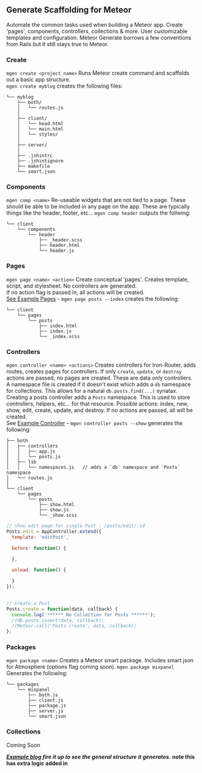 ## Generate Scaffolding for Meteor

Automate the common tasks used when building a Meteor app. Create 'pages', components,  controllers, collections & more.
User customizable templates and configuration. Meteor Generate borrows a few conventions from Rails but it still stays true to Meteor.


### Create 
`mgen create <project_name>` Runs Meteor create command and scaffolds out a basic app structure.  
`mgen create myblog` creates the following files:

```
└── myblog  
    ├── both/
    │   └── routes.js
    │
    ├── client/
    │   └── head.html
    │   └── main.html
    │   └── styles/
    │
    ├── server/ 
    │
    ├── .jshintrc
    ├── .jshintignore
    ├── makefile
    └── smart.json
```


### Components
`mgen comp <name>` Re-useable widgets that are not tied to a page. These should be able to be included in any page on the app. These are typically things like the header, footer, etc... `mgen comp header` outputs the follwing:  

```
└── client
    └── components
        └── header
            ├── _header.scss
            ├── header.html
            └── header.js
```



### Pages
`mgen page <name> <action>` Create conceptual 'pages'. Creates template, script, and stylesheet. No controllers are generated.  
If no action flag is passed in, all actions will be created.  
[See Example Pages][3] - `mgen page posts --index` creates the following:

```
└── client
    └── pages
        └── posts
            ├── index.html
            ├── index.js
            └── _index.scss
```


### Controllers
`mgen controller <name> <actions>` Creates controllers for Iron-Router, adds routes, creates pages for controllers. If only `create`, `update`, or `destroy` actions are passed, no pages are created. These are data only controllers. A namespace file is created if it doesn't exist which adds a `db` namespace for collections. This allows for a natural `db.posts.find(...)` synatax. Creating a posts controller adds a `Posts` namespace. This is used to store controllers, helpers, etc... for that resource. Possible actions: index, new, show, edit, create, update, and destroy. If no actions are passed, all will be created.  
See [Example Controller][4]  - `mgen controller posts --show` generates the following:  

```
├── both
│   ├── controllers
│   │   ├── app.js
│   │   └── posts.js
│   ├── lib
│   │   └── namespaces.js   // adds a `db` namespace and `Posts` namespace
│   └── routes.js
│
└── client
    └── pages
        └── posts
            ├── show.html
            ├── show.js
            └── _show.scss
```

```javascript
// show edit page for single Post : /posts/edit/:id
Posts.edit = AppController.extend({
  template: 'editPost',

  before: function() {

  },

  unload: function() {

  }
});

 
// create a Post
Posts.create = function(data, callback) {
  console.log('****** No Collection for Posts ******');
  //db.posts.insert(data, callback);
  //Meteor.call('Posts.create', data, callback);
};
```


### Packages

`mgen package <name>` Creates a Meteor smart package. Includes smart.json for Atmosphere (options flag coming soon). `mgen package mixpanel` Generates the following: 

```
└── packages
    └── mixpanel
        ├── both.js
        ├── client.js
        ├── package.js
        ├── server.js
        └── smart.json
```


### Collections
Coming Soon


***[Example blog][1] fire it up to see the general structure it generates.*** **note this has extra logic added in**

[1]: https://github.com/AdamBrodzinski/meteor-generate/tree/master/examples/blog
[2]: https://github.com/AdamBrodzinski/meteor-generate/tree/master/examples/blog/client/pages/posts
[3]: https://github.com/AdamBrodzinski/meteor-generate/tree/master/examples/blog/client/pages
[4]: https://github.com/AdamBrodzinski/meteor-generate/blob/master/examples/blog/both/controllers/posts.js
